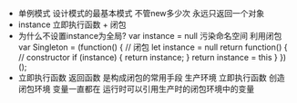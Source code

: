 -  单例模式 设计模式的最基本模式 不管new多少次 永远只返回一个对象
- instance 立即执行函数 + 闭包 
- 为什么不设置instance为全局? 
    var instance = null 污染命名空间
    利用闭包
    var Singleton = (function() {
    // 闭包
    let instance = null
    return function() {
        // constructor
        if (instance) {
            return instance;
        }
        return instance = this
    }
})();
- 立即执行函数 返回函数 是构成闭包的常用手段 生产环境 立即执行函数 
  创造闭包环境 变量一直都在 运行时可以引用生产时的闭包环境中的变量